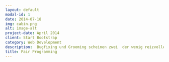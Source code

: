 ```yaml
---
layout: default
modal-id: 1
date: 2014-07-18
img: cabin.png
alt: image-alt
project-date: April 2014
client: Start Bootstrap
category: Web Development
description:  Bugfixing und Grooming scheinen zwei  der wenig reizvollen Aufgaben im Team zu sein. Sie sind zeit- und somit kostenintensiv. Pairprogramming reduziert diesen Aufwand bereits bei der Programmierung. Weniger Fehler entstehen, Programmierungen sind durchdachter, kompakter und qualitativ hochwertiger.
title: Pair Programming
---
```


